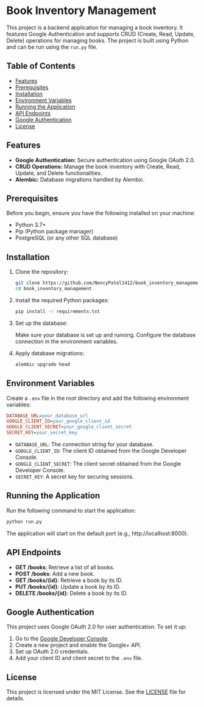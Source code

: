 # Book Inventory Management

This project is a backend application for managing a book inventory. It features Google Authentication and supports CRUD (Create, Read, Update, Delete) operations for managing books. The project is built using Python and can be run using the `run.py` file.

## Table of Contents

- [Features](#features)
- [Prerequisites](#prerequisites)
- [Installation](#installation)
- [Environment Variables](#environment-variables)
- [Running the Application](#running-the-application)
- [API Endpoints](#api-endpoints)
- [Google Authentication](#google-authentication)
- [License](#license)

## Features

- **Google Authentication:** Secure authentication using Google OAuth 2.0.
- **CRUD Operations:** Manage the book inventory with Create, Read, Update, and Delete functionalities.
- **Alembic:** Database migrations handled by Alembic.

## Prerequisites

Before you begin, ensure you have the following installed on your machine:

- Python 3.7+
- Pip (Python package manager)
- PostgreSQL (or any other SQL database)

## Installation

1. Clone the repository:

   ```bash
   git clone https://github.com/NencyPatel1412/book_inventory_management.git
   cd book_inventory_management
   ```

2. Install the required Python packages:

   ```bash
   pip install -r requirements.txt
   ```

3. Set up the database:

   Make sure your database is set up and running. Configure the database connection in the environment variables.

4. Apply database migrations:

   ```bash
   alembic upgrade head
   ```

## Environment Variables

Create a `.env` file in the root directory and add the following environment variables:

```ini
DATABASE_URL=your_database_url
GOOGLE_CLIENT_ID=your_google_client_id
GOOGLE_CLIENT_SECRET=your_google_client_secret
SECRET_KEY=your_secret_key
```

- `DATABASE_URL`: The connection string for your database.
- `GOOGLE_CLIENT_ID`: The client ID obtained from the Google Developer Console.
- `GOOGLE_CLIENT_SECRET`: The client secret obtained from the Google Developer Console.
- `SECRET_KEY`: A secret key for securing sessions.

## Running the Application

Run the following command to start the application:

```bash
python run.py
```

The application will start on the default port (e.g., http://localhost:8000).

## API Endpoints

- **GET /books**: Retrieve a list of all books.
- **POST /books**: Add a new book.
- **GET /books/{id}**: Retrieve a book by its ID.
- **PUT /books/{id}**: Update a book by its ID.
- **DELETE /books/{id}**: Delete a book by its ID.

## Google Authentication

This project uses Google OAuth 2.0 for user authentication. To set it up:

1. Go to the [Google Developer Console](https://console.developers.google.com/).
2. Create a new project and enable the Google+ API.
3. Set up OAuth 2.0 credentials.
4. Add your client ID and client secret to the `.env` file.

## License

This project is licensed under the MIT License. See the [LICENSE](LICENSE) file for details.

